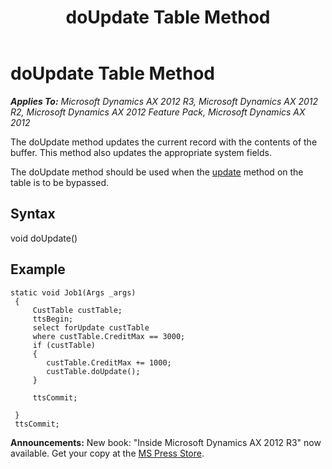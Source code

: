 ﻿---
title: doUpdate Table Method
TOCTitle: doUpdate Table Method
ms:assetid: 6270526c-faf0-4356-bc76-d77fdddd35a6
ms:mtpsurl: https://msdn.microsoft.com/en-us/library/Aa633234(v=AX.60)
ms:contentKeyID: 35244572
ms.date: 05/18/2015
mtps_version: v=AX.60
---

# doUpdate Table Method 


_**Applies To:** Microsoft Dynamics AX 2012 R3, Microsoft Dynamics AX 2012 R2, Microsoft Dynamics AX 2012 Feature Pack, Microsoft Dynamics AX 2012_

The doUpdate method updates the current record with the contents of the buffer. This method also updates the appropriate system fields.

The doUpdate method should be used when the [update](update-table-method.md) method on the table is to be bypassed.

## Syntax

void doUpdate()

## Example

   ```X++
   static void Job1(Args _args)
    {
        CustTable custTable;
        ttsBegin;
        select forUpdate custTable
        where custTable.CreditMax == 3000;
        if (custTable)
        {
           custTable.CreditMax += 1000;
           custTable.doUpdate();
        }
    
        ttsCommit;
    
    }
    ttsCommit;
   ```

  
**Announcements:** New book: "Inside Microsoft Dynamics AX 2012 R3" now available. Get your copy at the [MS Press Store](https://www.microsoftpressstore.com/store/inside-microsoft-dynamics-ax-2012-r3-9780735685109).

